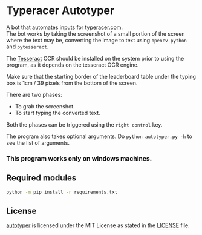 # Typeracer Autotyper

A bot that automates inputs for [typeracer.com](https://typeracer.com).\
The bot works by taking the screenshot of a small portion of the screen where the text may be, converting the image to text using `opencv-python` and `pytesseract`.

The [Tesseract](https://tesseract-ocr.github.io/tessdoc/Downloads.html) OCR should be installed on the system prior to using the program, as it depends on the tesseract OCR engine.

Make sure that the starting border of the leaderboard table under the typing box is 1cm / 39 pixels from the bottom of the screen. 

There are two phases:
- To grab the screenshot.
- To start typing the converted text.

Both the phases can be triggered using the `right control` key.

The program also takes optional arguments. Do `python autotyper.py -h` to see the list of arguments.

### This program works only on windows machines.

## Required modules

```bash
python -m pip install -r requirements.txt
```

## License
[autotyper](https://github.com/0xcabrex/autotyper) is licensed under the MIT License as stated in the [LICENSE](https://github.com/0xcabrex/autotyper/blob/master/LICENSE) file.